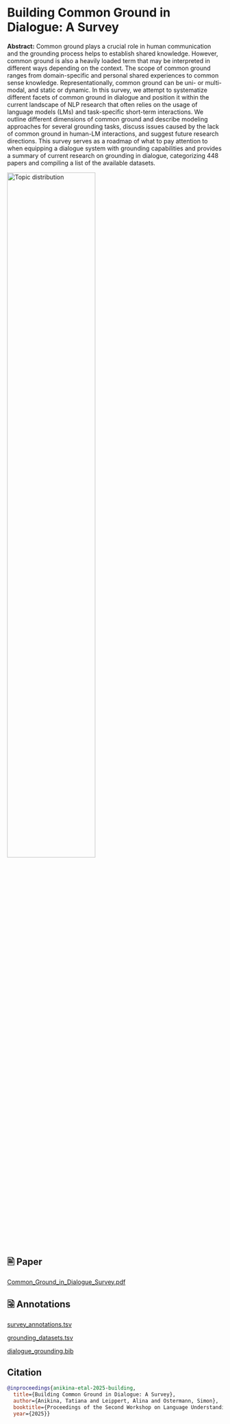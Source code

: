 # Building Common Ground in Dialogue: A Survey
**Abstract:** Common ground plays a crucial role in human communication and the grounding process helps to establish shared knowledge. However, common ground is also a heavily loaded term that may be interpreted in different ways depending on the context. The scope of common ground ranges from domain-specific and personal shared experiences to common sense knowledge. Representationally, common ground can be uni- or multi-modal, and static or dynamic. In this survey, we attempt to systematize different facets of common ground in dialogue and position it within the current landscape of NLP research that often relies on the usage of language models (LMs) and task-specific short-term interactions. We outline different dimensions of common ground and describe modeling approaches for several grounding tasks, discuss issues caused by the lack of common ground in human-LM interactions, and suggest future research directions. This survey serves as a roadmap of what to pay attention to when equipping a dialogue system with grounding capabilities and provides a summary of current research on grounding in dialogue, categorizing 448 papers and compiling a list of the available datasets.

<img width=64% height=64% alt="Topic distribution" src="https://github.com/user-attachments/assets/fdec5df1-28dd-4898-ace7-5efd2ab4b134" />

## 🖹 Paper
[Common_Ground_in_Dialogue_Survey.pdf](https://github.com/tanikina/common-ground-in-dialogue/blob/main/Common_Ground_in_Dialogue_Survey.pdf)

## 🗟 Annotations
[survey_annotations.tsv](https://github.com/tanikina/common-ground-in-dialogue/blob/main/survey_annotations.tsv)

[grounding_datasets.tsv](https://github.com/tanikina/common-ground-in-dialogue/blob/main/grounding_datasets.tsv)

[dialogue_grounding.bib](https://github.com/tanikina/common-ground-in-dialogue/blob/main/dialogue_grounding.bib)

## Citation

```bibtex
@inproceedings{anikina-etal-2025-building,
  title={Building Common Ground in Dialogue: A Survey},
  author={Anikina, Tatiana and Leippert, Alina and Ostermann, Simon},
  booktitle={Proceedings of the Second Workshop on Language Understanding in the Human-Machine Era (LUHME 2025)},
  year={2025}}
```
